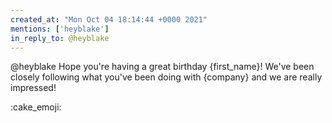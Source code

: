 ```yaml
---
created_at: "Mon Oct 04 18:14:44 +0000 2021"
mentions: ['heyblake']
in_reply_to: @heyblake
---
```


@heyblake Hope you're having a great birthday {first_name}! We've been closely following what you've been doing with {company} and we are really impressed!

:cake_emoji:
